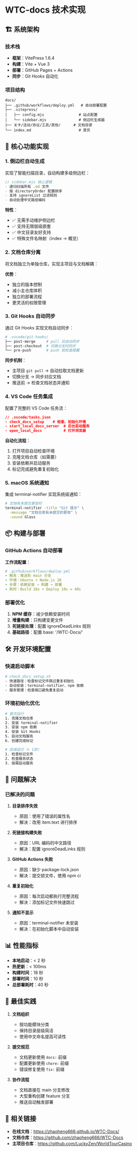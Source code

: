 # WTC-docs 技术实现

## 🏗️ 系统架构

### 技术栈

- **框架**：VitePress 1.6.4
- **构建**：Vite + Vue 3
- **部署**：GitHub Pages + Actions
- **同步**：Git Hooks 自动化

### 项目结构

```
docs/
├── .github/workflows/deploy.yml   # 自动部署配置
├── .vitepress/
│   ├── config.mjs                # 站点配置
│   └── sidebar.mjs               # 侧边栏生成器
├── 关卡/活动/协议/工具/其他/      # 文档目录
└── index.md                      # 首页
```

## 🚀 核心功能实现

### 1. 侧边栏自动生成

实现了智能扫描目录，自动构建多级侧边栏：

```javascript
// sidebar.mjs 核心逻辑
- 递归扫描所有 .md 文件
- 按 directoryOrder 配置排序
- 支持 ignoreList 过滤规则
- 自动处理中文路径编码
```

**特性**：

- ✅ 无需手动维护侧边栏
- ✅ 支持无限层级嵌套
- ✅ 中文目录友好支持
- ✅ 特殊文件名映射（index → 概览）

### 2. 文档仓库分离

将文档独立为单独仓库，实现主项目与文档解耦：

**优势**：

- 独立的版本控制
- 减小主仓库体积
- 独立的部署流程
- 更灵活的权限管理

### 3. Git Hooks 自动同步

通过 Git Hooks 实现文档自动同步：

```bash
# .vscode/git-hooks/
├── post-merge     # pull 后自动同步
├── post-checkout  # 切换分支时同步
└── pre-push       # push 前检查提醒
```

**同步机制**：

- 主项目 `git pull` → 自动拉取文档更新
- 切换分支 → 同步对应文档
- 推送前 → 检查文档状态并通知

### 4. VS Code 任务集成

配置了完整的 VS Code 任务流：

```json
// .vscode/tasks.json
- check_docs_setup    # 检查、初始化环境
- start_local_docs_server  # 后台启动服务
- open_local_docs          # 打开浏览器
```

**自动化流程**：

1. 打开项目自动检查环境
2. 克隆文档仓库（如需要）
3. 安装依赖并启动服务
4. 标记完成避免重复初始化

### 5. macOS 系统通知

集成 terminal-notifier 实现系统级通知：

```bash
# 文档有未提交更改时
terminal-notifier -title "Git 提示" \
  -message "文档仓库有未提交的更改" \
  -sound Glass
```

## 📦 构建与部署

### GitHub Actions 自动部署

**工作流配置**：

```yaml
# .github/workflows/deploy.yml
- 触发：推送到 main 分支
- 环境：Ubuntu + Node.js 20
- 步骤：依赖安装 → 构建 → 部署
- 耗时：Build 18s + Deploy 10s = 40s
```

### 部署优化

1. **NPM 缓存**：减少依赖安装时间
2. **增量构建**：只构建变更文件
3. **死链接处理**：配置 ignoreDeadLinks 规则
4. **基础路径**：配置 base: '/WTC-Docs/'

## 🛠️ 开发环境配置

### 快速启动脚本

```bash
# check_docs_setup.sh
- 快速路径：检查标记文件跳过重复初始化
- 自动安装：terminal-notifier、npm 依赖
- 服务管理：检查端口避免重复启动
```

### 环境初始化优化

```bash
# 首次运行
1. 克隆文档仓库
2. 安装 terminal-notifier
3. 安装 npm 依赖
4. 安装 Git Hooks
5. 启动文档服务
6. 创建完成标记

# 后续运行（< 1秒）
1. 检查标记文件
2. 检查服务状态
3. 按需启动服务
```

## 🔧 问题解决

### 已解决的问题

1. **目录排序失效**

   - 原因：使用了错误的属性名
   - 解决：改用 item.text 进行排序
2. **死链接构建失败**

   - 原因：URL 编码的中文路径
   - 解决：配置 ignoreDeadLinks 规则
3. **GitHub Actions 失败**

   - 原因：缺少 package-lock.json
   - 解决：提交锁文件，使用 npm ci
4. **重复初始化**

   - 原因：每次启动都执行完整流程
   - 解决：添加标记文件快速跳过
5. **通知不显示**

   - 原因：terminal-notifier 未安装
   - 解决：在初始化脚本中自动安装

## 📊 性能指标

- **本地启动**：< 2 秒
- **热更新**：< 100ms
- **构建时间**：18 秒
- **部署时间**：10 秒
- **总部署耗时**：40 秒

## 🎯 最佳实践

1. **文档组织**

   - 按功能模块分类
   - 保持目录层级简洁
   - 使用中文命名提高可读性
2. **提交规范**

   - 文档更新使用 `docs:` 前缀
   - 配置更新使用 `chore:` 前缀
   - 错误修复使用 `fix:` 前缀
3. **协作流程**

   - 文档直接在 main 分支修改
   - 大型重构创建 feature 分支
   - 推送自动触发部署

## 🔗 相关链接

- **在线文档**：https://zhaoheng666.github.io/WTC-Docs/
- **文档仓库**：https://github.com/zhaoheng666/WTC-Docs
- **主项目仓库**：https://github.com/LuckyZen/WorldTourCasino
